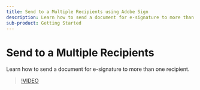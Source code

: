 ```yaml
---
title: Send to a Multiple Recipients using Adobe Sign
description: Learn how to send a document for e-signature to more than one recipient.
sub-product: Getting Started
---
```


# Send to a Multiple Recipients

Learn how to send a document for e-signature to more than one recipient.

>[!VIDEO](https://video.tv.adobe.com/v/33661)
